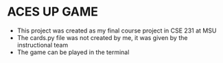 # ACES UP GAME
- This project was created as my final course project in CSE 231 at MSU
- The cards.py file was not created by me, it was given by the instructional team
- The game can be played in the terminal
